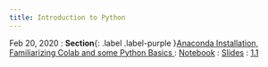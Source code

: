 ```yaml
---
title: Introduction to Python
---
```


Feb 20, 2020
: **Section**{: .label .label-purple }[Anaconda Installation, Familiarizing Colab and some Python Basics ](#)
: [Notebook](#)
: [Slides](#)
: [1.1](#)
